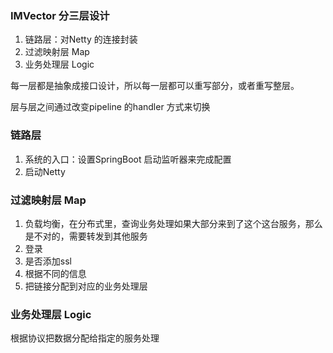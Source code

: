 
### IMVector 分三层设计

1. 链路层：对Netty 的连接封装
2. 过滤映射层 Map
3. 业务处理层 Logic 

每一层都是抽象成接口设计，所以每一层都可以重写部分，或者重写整层。

层与层之间通过改变pipeline 的handler 方式来切换

### 链路层

1. 系统的入口：设置SpringBoot 启动监听器来完成配置
2. 启动Netty

### 过滤映射层 Map

1. 负载均衡，在分布式里，查询业务处理如果大部分来到了这个这台服务，那么是不对的，需要转发到其他服务
2. 登录
3. 是否添加ssl
4. 根据不同的信息
5. 把链接分配到对应的业务处理层


### 业务处理层 Logic

根据协议把数据分配给指定的服务处理
